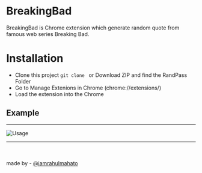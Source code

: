 # BreakingBad

 BreakingBad is Chrome extension which generate random quote from famous web series Breaking Bad.


# Installation

- Clone this project `git clone ` or Download ZIP and find the RandPass Folder
- Go to Manage Extenions in Chrome (chrome://extensions/)
- Load the extension into the Chrome


## Example
***
![Usage](demo1.gif)

*** 
<br><br>
made by - [@iamrahulmahato](https://github.com/iamrahulmahato)